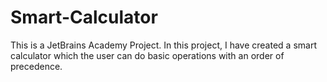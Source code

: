 # Smart-Calculator
This is a JetBrains Academy Project. In this project, I have created a smart calculator which the user can do basic operations with an order of precedence. 
